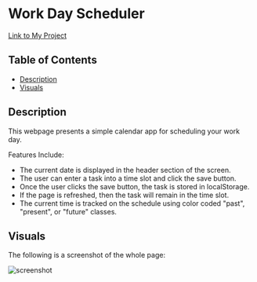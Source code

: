 # Work Day Scheduler
[Link to My Project](https://zoerorvig.github.io/work-day-scheduler/)

## Table of Contents
- [Description](#description)
- [Visuals](#visuals)

## Description 
This webpage presents a simple calendar app for scheduling your work day.

Features Include:
- The current date is displayed in the header section of the screen. 
- The user can enter a task into a time slot and click the save button. 
- Once the user clicks the save button, the task is stored in localStorage.
- If the page is refreshed, then the task will remain in the time slot. 
- The current time is tracked on the schedule using color coded "past", "present", or "future" classes. 

## Visuals 

The following is a screenshot of the whole page:

![screenshot](./images/title-page.PNG)






